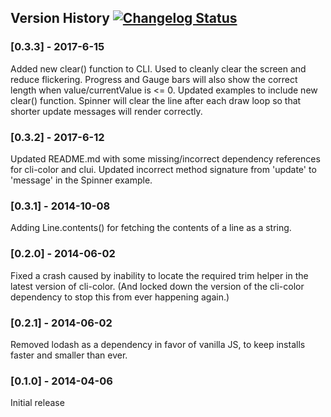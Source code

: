 ## Version History [![Changelog Status](https://changelogs.md/img/changelog-check-green.svg)](https://changelogs.md/github/nathanpeck/clui/)

### [0.3.3] - 2017-6-15

Added new clear() function to CLI. Used to cleanly clear the screen and reduce flickering. Progress and Gauge bars will also show the correct length when value/currentValue is <= 0. Updated examples to include new clear() function. Spinner will clear the line after each draw loop so that shorter update messages will render correctly.

### [0.3.2] - 2017-6-12

Updated README.md with some missing/incorrect dependency references for cli-color and clui. Updated incorrect method signature from 'update' to 'message' in the Spinner example.

### [0.3.1] - 2014-10-08

Adding Line.contents() for fetching the contents of a line as a string.

### [0.2.0] - 2014-06-02

Fixed a crash caused by inability to locate the required trim helper in the latest version of cli-color. (And locked down the version of the cli-color dependency to stop this from ever happening again.)

### [0.2.1] - 2014-06-02

Removed lodash as a dependency in favor of vanilla JS, to keep installs faster and smaller than ever.

### [0.1.0] - 2014-04-06

Initial release
